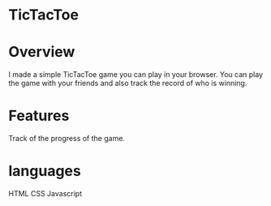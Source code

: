 # TicTacToe

# Overview

I made a simple TicTacToe game you can play in your browser. You can play the game with your friends and also track the record of who is winning.

# Features

Track of the progress of the game.


# languages

HTML
CSS
Javascript

